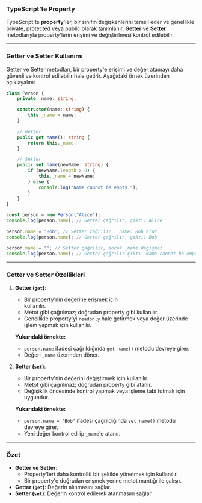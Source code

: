 ### TypeScript’te Property

TypeScript'te **property**'ler, bir sınıfın değişkenlerini temsil eder ve genellikle private, protected veya public olarak tanımlanır. **Getter** ve **Setter** metodlarıyla property'lerin erişimi ve değiştirilmesi kontrol edilebilir.

---

### Getter ve Setter Kullanımı

Getter ve Setter metodları, bir property'e erişimi ve değer atamayı daha güvenli ve kontrol edilebilir hale getirir. Aşağıdaki örnek üzerinden açıklayalım:

```typescript
class Person {
    private _name: string;

    constructor(name: string) {
        this._name = name;
    }

    // Getter
    public get name(): string {
        return this._name;
    }

    // Setter
    public set name(newName: string) {
        if (newName.length > 0) {
            this._name = newName;
        } else {
            console.log("Name cannot be empty.");
        }
    }
}

const person = new Person("Alice");
console.log(person.name); // Getter çağrılır, çıktı: Alice

person.name = "Bob"; // Setter çağrılır, _name: Bob olur
console.log(person.name); // Getter çağrılır, çıktı: Bob

person.name = ""; // Setter çağrılır, ancak _name değişmez
console.log(person.name); // Getter çağrılır çıktı: Name cannot be empty
```

---

### **Getter ve Setter Özellikleri**
1. **Getter (`get`)**:
    - Bir property'nin değerine erişmek için  
    kullanılır.
    - Metot gibi çağrılmaz; doğrudan property gibi kullanılır.
    - Genellikle property'yi `readonly` hale getirmek veya değer üzerinde işlem yapmak için kullanılır.

   **Yukarıdaki örnekte:**
    - `person.name` ifadesi çağrıldığında `get name()` metodu devreye girer.
    - Değeri `_name` üzerinden döner.

2. **Setter (`set`)**:
    - Bir property'nin değerini değiştirmek için kullanılır.
    - Metot gibi çağrılmaz; doğrudan property gibi atanır.
    - Değişiklik öncesinde kontrol yapmak veya işleme tabi tutmak için uygundur.

   **Yukarıdaki örnekte:**
    - `person.name = "Bob"` ifadesi çağrıldığında `set name()` metodu devreye girer.
    - Yeni değer kontrol edilip `_name`'e atanır.

---

### Özet
- **Getter ve Setter**:
    - Property'leri daha kontrollü bir şekilde yönetmek için kullanılır.
    - Bir property'e doğrudan erişmek yerine metot mantığı ile çalışır.
- **Getter (`get`)**: Değerin alınmasını sağlar.
- **Setter (`set`)**: Değerin kontrol edilerek atanmasını sağlar.